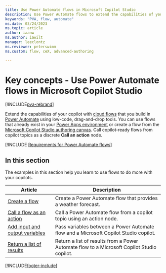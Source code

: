 ```yaml
---
title: Use Power Automate flows in Microsoft Copilot Studio
description: Use Power Automate flows to extend the capabilities of your copilots.
keywords: "PVA, flow, automate"
ms.date: 03/24/2023
ms.topic: article
author: iaanw
ms.author: iawilt
manager: leeclontz
ms.reviewer: peterswimm
ms.custom: flow, ceX, advanced-authoring

---
```


# Key concepts - Use Power Automate flows in Microsoft Copilot Studio

[!INCLUDE[pva-rebrand](includes/pva-rebrand.md)]

Extend the capabilities of your copilot with [cloud flows](/power-automate/overview-cloud) that you build in [Power Automate](https://flow.microsoft.com) using low-code, drag-and-drop tools. You can use flows that already exist in your [Power Apps environment](environments-first-run-experience.md) or create a flow from the [Microsoft Copilot Studio authoring canvas](authoring-create-edit-topics.md). Call copilot-ready flows from copilot topics as a discrete **Call an action** node.

[!INCLUDE [Requirements for Power Automate flows](includes/flow-requirements.md)]

## In this section

The examples in this section help you learn to use flows to do more with your copilots.

| Article | Description |
| --- | --- |
| [Create a flow](advanced-flow-create.md) | Create a Power Automate flow that provides a weather forecast. |
| [Call a flow as an action](advanced-use-flow.md) | Call a Power Automate flow from a copilot topic using an action node. |
| [Add input and output variables](advanced-flow-input-output.md) | Pass variables between a Power Automate flow and a Microsoft Copilot Studio copilot. |
| [Return a list of results](advanced-flow-list-of-results.md) | Return a list of results from a Power Automate flow to a Microsoft Copilot Studio copilot. |

[!INCLUDE[footer-include](includes/footer-banner.md)]
